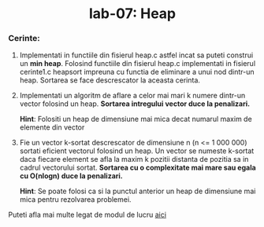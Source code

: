 <h1 align="center">
 lab-07: Heap  
</h1>

<h3> Cerinte: </h3>



1. Implementati in functiile din fisierul heap.c astfel incat sa puteti construi un <b>min heap</b>. Folosind functiile din fisierul heap.c implementati in fisierul cerinte1.c heapsort impreuna cu functia de eliminare a unui nod dintr-un heap. Sortarea se face descrescator la aceasta cerinta.
3. Implementati un algoritm de aflare a celor mai mari k numere dintr-un vector folosind un heap. <b>Sortarea intregului vector duce la penalizari.</b>

	<b>Hint</b>: Folositi un heap de dimensiune mai mica decat numarul maxim de elemente din vector
3. Fie un vector k-sortat descrescator de dimensiune n (n <= 1 000 000) sortati eficient vectorul folosind un heap. Un vector se numeste k-sortat daca fiecare element se afla la maxim k pozitii distanta de pozitia sa in cadrul vectorului sortat. <b>Sortarea cu o complexitate mai mare sau egala cu O(nlogn) duce la penalizari.</b>

	<b>Hint</b>: Se poate folosi ca si la punctul anterior un heap de dimensiune mai mica pentru rezolvarea problemei.

Puteti afla mai multe legat de modul de lucru [aici](https://github.com/sda-ab/student-setup#indicatii-rezolvare-laborator)
